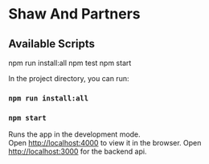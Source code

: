 # Shaw And Partners

## Available Scripts

npm run install:all 
npm test
npm start

In the project directory, you can run:

### `npm run install:all`
### `npm start`

Runs the app in the development mode.\
Open [http://localhost:4000](http://localhost:4000) to view it in the browser.
Open [http://localhost:3000](http://localhost:3000) for the backend api.

